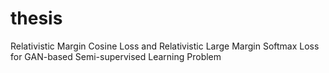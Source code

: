 # thesis
Relativistic Margin Cosine Loss and Relativistic Large Margin Softmax Loss for GAN-based Semi-supervised Learning Problem
